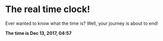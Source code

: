 # The real time clock!

Ever wanted to know what the time is? Well, your journey is about to end!

**The time is Dec 13, 2017, 04:57**
